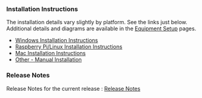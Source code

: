 ### Installation Instructions

The installation details vary slightly by platform.  See the links just below. Additional details and diagrams are available in the [Equipment Setup](EquipmentSetup) pages. 

- [Windows Installation Instructions](LocalWindowsSetup)
- [Raspberry Pi/Linux Installation Instructions](LocalPiLinuxSetup)
- [Mac Installation Instructions](LocalMacSetup)
- [Other - Manual Installation](LocalManual)

### Release Notes

Release Notes for the current release : [Release Notes](https://github.com/owlcms/owlcms4/releases)

